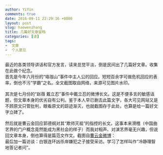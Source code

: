 ```yaml
---
author: YiYin
comments: true
date: 2016-09-11 22:29:16 +0800
layout: post
slug: haowenzhang
title: 几篇好文章留档
categories: [读]
tags:
-  文章
-  个人意见
---
```


<div class="readreview">
最近的各类领导讲话和官方发言，读来总觉平淡，倒是民间出了几篇好文章。收集在此做个纪念。
</div>

<div class="readreview">
	首先是今年六月份的“珞珈山”事件中主人公的回应。短短百余字可做危机回应的表率，倒也不污“学霸”之名。全文截图取自网络，来源可见图片水印。
</div>

<img src="/public/images/haowenzhang/ljspw1.jpg" alt="">

<img src="/public/images/haowenzhang/ljspw2.jpg" alt="">

<div class="readreview">
	其次是七月份的“赵薇 戴立忍”事件中戴立忍的微博长文。这是不便多言的敏感话题，但文章本身的优劣自有公判。鉴于本人早已删去此篇文字，各大可见网站又是不顾原文只管批判，眼看原文的踪迹渐灭，也就截图存于此处，也算是给一篇好文字立碑了。
</div>

<img src="/public/images/haowenzhang/dlrwb1.JPG" alt="">

<img src="/public/images/haowenzhang/dlrwb2.JPG" alt="">

<img src="/public/images/haowenzhang/dlrwb3.JPG" alt="">

<img src="/public/images/haowenzhang/dlrwb4.JPG" alt="">

<div class="readreview">
	然后就是曹云金回应郭德纲对其“欺师灭祖”的指控的长文。这事本来滑稽（中国曲艺界的门户概念竟然能成为黑社会的样子）而我对相声、对演艺界毫无兴趣，但说回文章本身，倒也算得是篇范文作文。截图自<a href="http://weibo.com/1284664183/E6QVGs0eX" target="_blank">曹云金微博</a>：
</div>

<img src="/public/images/haowenzhang/cyj.png" alt="">

<div class="readreview">
	最后加一篇访谈：白银连环凶杀岸嫌犯之子接受采访。学习了怎样叫作“冷静理智地答记者问”。
</div>

<img src="/public/images/haowenzhang/byzz1.jpg" alt="">

<img src="/public/images/haowenzhang/byzz2.jpg" alt="">
